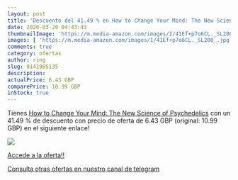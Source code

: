 ```yaml
---
layout: post
title: 'Descuento del 41.49 % en How to Change Your Mind: The New Science'
date: 2020-03-20 04:43:43
thumbnailImage: 'https://m.media-amazon.com/images/I/41Ef+p7o6CL._SL200_.jpg'
images: [ 'https://m.media-amazon.com/images/I/41Ef+p7o6CL._SL200_.jpg' ]
comments: true
category: ofertas
author: ring
slug: 0141985135
description:
actualPrice: 6.43 GBP
comparePrice: 10.99 GBP
inStock: true
---
```


Tienes [How to Change Your Mind: The New Science of Psychedelics](https://www.amazon.com/dp/0141985135/?tag=redken08-20) con un 41.49 % de descuento con precio de oferta de 6.43 GBP (original: 10.99 GBP) en el siguiente enlace!

[![](https://m.media-amazon.com/images/I/41Ef+p7o6CL._SL200_.jpg)](https://www.amazon.com/dp/0141985135/?tag=redken08-20)

[Accede a la oferta!!](https://www.amazon.com/dp/0141985135/?tag=redken08-20)

[Consulta otras ofertas en nuestro canal de telegram](https://t.me/s/ofertas25)

